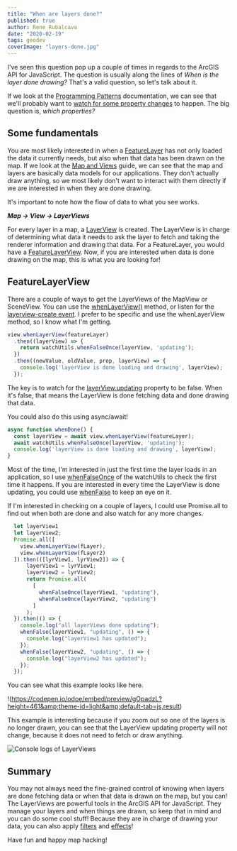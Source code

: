 ```yaml
---
title: "When are layers done?"
published: true
author: Rene Rubalcava
date: "2020-02-19"
tags: geodev
coverImage: "layers-done.jpg"
---
```


I've seen this question pop up a couple of times in regards to the ArcGIS API for JavaScript. The question is usually along the lines of _When is the layer done drawing?_ That's a valid question, so let's talk about it.

If we look at the [Programming Patterns](https://developers.arcgis.com/javascript/latest/guide/programming-patterns) documentation, we can see that we'll probably want to [watch for some property changes](https://developers.arcgis.com/javascript/latest/guide/programming-patterns/#watching-for-property-changes) to happen. The big question is, _which properties?_

## Some fundamentals

You are most likely interested in when a [FeatureLayer](https://developers.arcgis.com/javascript/latest/api-reference/esri-layers-FeatureLayer.html) has not only loaded the data it currently needs, but also when that data has been drawn on the map. If we look at the [Map and Views](https://developers.arcgis.com/javascript/latest/guide/maps-and-views/) guide, we can see that the map and layers are basically data models for our applications. They don't actually draw anything, so we most likely don't want to interact with them directly if we are interested in when they are done drawing.

It's important to note how the flow of data to what you see works.

_**Map -> View -> LayerViews**_

For every layer in a map, a [LayerView](https://developers.arcgis.com/javascript/latest/api-reference/esri-views-layers-LayerView.html) is created. The LayerView is in charge of determining what data it needs to ask the layer to fetch and taking the renderer information and drawing that data. For a FeatureLayer, you would have a [FeatureLayerView](https://developers.arcgis.com/javascript/latest/api-reference/esri-views-layers-FeatureLayerView.html). Now, if you are interested when data is done drawing on the map, this is what you are looking for!

## FeatureLayerView

There are a couple of ways to get the LayerViews of the MapView or SceneView. You can use the [whenLayerView()](https://developers.arcgis.com/javascript/latest/api-reference/esri-views-layers-FeatureLayerView.html) method, or listen for the [layerview-create event](https://developers.arcgis.com/javascript/latest/api-reference/esri-views-MapView.html#event-layerview-create). I prefer to be specific and use the whenLayerView method, so I know what I'm getting.

```js
view.whenLayerView(featureLayer)
  .then((layerView) => {
    return watchUtils.whenFalseOnce(layerView, 'updating');
  })
  .then((newValue, oldValue, prop, layerView) => {
    console.log('layerView is done loading and drawing', layerView);
  });
```

The key is to watch for the [layerView.updating](https://developers.arcgis.com/javascript/latest/api-reference/esri-views-layers-FeatureLayerView.html#updating) property to be false. When it's false, that means the LayerView is done fetching data and done drawing that data.

You could also do this using async/await!

```js
async function whenDone() {
  const layerView = await view.whenLayerView(featureLayer);
  await watchUtils.whenFalseOnce(layerView, 'updating');
  console.log('layerView is done loading and drawing', layerView);
}
```

Most of the time, I'm interested in just the first time the layer loads in an application, so I use [whenFalseOnce](https://developers.arcgis.com/javascript/latest/api-reference/esri-core-watchUtils.html#whenFalseOnce) of the watchUtils to check the first time it happens. If you are interested in every time the LayerView is done updating, you could use [whenFalse](https://developers.arcgis.com/javascript/latest/api-reference/esri-core-watchUtils.html#whenFalse) to keep an eye on it.

If I'm interested in checking on a couple of layers, I could use Promise.all to find out when both are done and also watch for any more changes.

```js
  let layerView1
  let layerView2;
  Promise.all([
    view.whenLayerView(fLayer),
    view.whenLayerView(fLayer2)
  ]).then(([lyrView1, lyrView2]) => {
      layerView1 = lyrView1;
      layerView2 = lyrView2;
      return Promise.all(
        [
          whenFalseOnce(layerView1, "updating"),
          whenFalseOnce(layerView2, "updating")
        ]
      );
  }).then(() => {
    console.log("all layerViews done updating");
    whenFalse(layerView1, "updating", () => {
      console.log("layerView1 has updated");
    });
    whenFalse(layerView2, "updating", () => {
      console.log("layerView2 has updated");
    });
  });
  ```

You can see what this example looks like here.

!(https://codepen.io/odoe/embed/preview/gOpadzL?height=461&amp;theme-id=light&amp;default-tab=js,result)

This example is interesting because if you zoom out so one of the layers is no longer drawn, you can see that the LayerView updating property will not change, because it does not need to fetch or draw anything.

![Console logs of LayerViews](images/image-3.png)

## Summary

You may not always need the fine-grained control of knowing when layers are done fetching data or when that data is drawn on the map, but you can! The LayerViews are powerful tools in the ArcGIS API for JavaScript. They manage your layers and when things are drawn, so keep that in mind and you can do some cool stuff! Because they are in charge of drawing your data, you can also apply [filters](https://developers.arcgis.com/javascript/latest/api-reference/esri-views-layers-FeatureLayerView.html#filter) and [effects](https://developers.arcgis.com/javascript/latest/api-reference/esri-views-layers-FeatureLayerView.html#effect)!

Have fun and happy map hacking!

